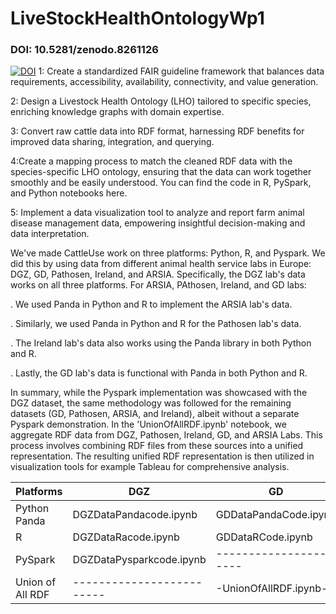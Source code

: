 # LiveStockHealthOntologyWp1
### DOI: 10.5281/zenodo.8261126
[![DOI](https://zenodo.org/badge/659116364.svg)](https://zenodo.org/badge/latestdoi/659116364)
1: Create a standardized FAIR guideline framework that balances data requirements, accessibility, availability, connectivity, and value generation.

2: Design a Livestock Health Ontology (LHO) tailored to specific species, enriching knowledge graphs with domain expertise.

3: Convert raw cattle data into RDF format, harnessing RDF benefits for improved data sharing, integration, and querying.

4:Create a mapping process to match the cleaned RDF data with the species-specific LHO ontology, ensuring that the data can work together smoothly and be easily understood. You can find the code in R, PySpark, and Python notebooks here.

5: Implement a data visualization tool to analyze and report farm animal disease management data, empowering insightful decision-making and data interpretation.

We've made CattleUse work on three platforms: Python, R, and Pyspark. We did this by using data from different animal health service labs in Europe: DGZ, GD, Pathosen, Ireland, and ARSIA. Specifically, the DGZ lab's data works on all three platforms.
For ARSIA, PAthosen, Ireland, and GD labs:

. We used Panda in Python and R to implement the ARSIA lab's data.

. Similarly, we used Panda in Python and R for the Pathosen lab's data.

. The Ireland lab's data also works using the Panda library in both Python and R.

. Lastly, the GD lab's data is functional with Panda in both Python and R.

In summary, while the Pyspark implementation was showcased with the DGZ dataset, the same methodology was followed for the remaining datasets (GD, Pathosen, ARSIA, and Ireland), albeit without a separate Pyspark demonstration. In the 'UnionOfAllRDF.ipynb' notebook, we aggregate RDF data from DGZ, Pathosen, Ireland, GD, and ARSIA Labs. This process involves combining RDF files from these sources into a unified representation. The resulting unified RDF representation is then utilized in visualization tools for example Tableau for comprehensive analysis.

| Platforms         |          DGZ             |	     GD             |	      Pathosen	            |      Ireland           |	    Arsia              |
| ------------------| -------------------------| -------------------- |-----------------------------| -----------------------| ------------------------|
| Python Panda      | DGZDataPandacode.ipynb   | GDDataPandaCode.ipynb| PathosenDataPandaCode.ipynb | IrelandPandacode.ipynb | ARSIADataPandaCode.ipynb|
| R                 | DGZDataRacode.ipynb      | GDDataRCode.ipynb    | PathosenDataRCode.ipynb     | IrelandRCode.ipynb     | ARSIADataRCode.ipynb    |
| PySpark           | DGZDataPysparkcode.ipynb |----------------------|-----------------------------| -----------------------| ------------------------|
| Union of All RDF  | -------------------------|-UnionOfAllRDF.ipynb--|-----------------------------|------------------------|-------------------------|




